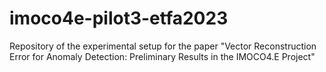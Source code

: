 # imoco4e-pilot3-etfa2023
Repository of the experimental setup for the paper "Vector Reconstruction Error for Anomaly Detection: Preliminary Results in the IMOCO4.E Project"
